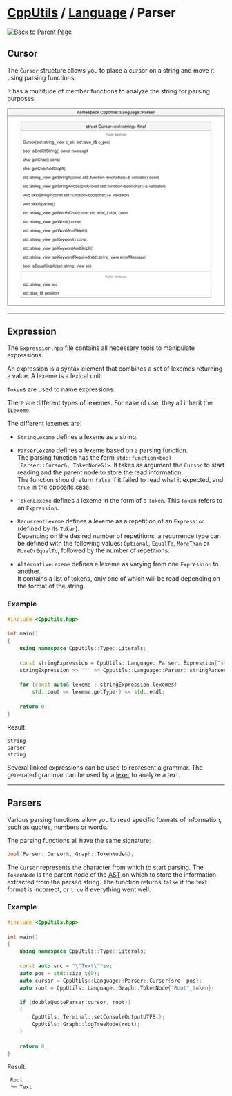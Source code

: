 # [CppUtils](../../README.md) / [Language](../README.md) / Parser

[![Back to Parent Page](https://img.shields.io/badge/-Back_to_Parent_Page-blue?style=for-the-badge)](../README.md)

## Cursor

The ``Cursor`` structure allows you to place a cursor on a string and move it using parsing functions.

It has a multitude of member functions to analyze the string for parsing purposes.

<p align="center"><img src="resources/Cursor.drawio.svg" alt="Cursor diagram"/></p>

---

## Expression

The ``Expression.hpp`` file contains all necessary tools to manipulate expressions.

An expression is a syntax element that combines a set of lexemes returning a value.
A lexeme is a lexical unit.

``Token``s are used to name expressions.

There are different types of lexemes. For ease of use, they all inherit the ``ILexeme``.

The different lexemes are:

- ``StringLexeme`` defines a lexeme as a string.

- ``ParserLexeme`` defines a lexeme based on a parsing function.\
The parsing function has the form ``std::function<bool (Parser::Cursor&, TokenNode&)>``. It takes as argument the ``Cursor`` to start reading and the parent node to store the read information.\
The function should return ``false`` if it failed to read what it expected, and ``true`` in the opposite case.

- ``TokenLexeme`` defines a lexeme in the form of a ``Token``. This ``Token`` refers to an ``Expression``.

- ``RecurrentLexeme`` defines a lexeme as a repetition of an ``Expression`` (defined by its ``Token``).\
Depending on the desired number of repetitions, a recurrence type can be defined with the following values: ``Optional``, ``EqualTo``, ``MoreThan`` or ``MoreOrEqualTo``, followed by the number of repetitions.

- ``AlternativeLexeme`` defines a lexeme as varying from one ``Expression`` to another.\
It contains a list of tokens, only one of which will be read depending on the format of the string.

### Example
```cpp
#include <CppUtils.hpp>

int main()
{
	using namespace CppUtils::Type::Literals;

	const stringExpression = CppUtils::Language::Parser::Expression{"string"_token, true};
	stringExpression >> '"' >> CppUtils::Language::Parser::stringParser >> '"';

	for (const auto& lexeme : stringExpression.lexemes)
		std::cout << lexeme.getType() << std::endl;
	
	return 0;
}
```

Result:
```
string
parser
string
```

Several linked expressions can be used to represent a grammar.
The generated grammar can be used by a [lexer](../Lexer/README.md) to analyze a text.

---

## Parsers

Various parsing functions allow you to read specific formats of information, such as quotes, numbers or words.

The parsing functions all have the same signature:
```cpp
bool(Parser::Cursor&, Graph::TokenNode&);
```
The ``Cursor`` represents the character from which to start parsing.
The ``TokenNode`` is the parent node of the [AST](https://en.wikipedia.org/wiki/Abstract_syntax_tree) on which to store the information extracted from the parsed string.
The function returns ``false`` if the text format is incorrect, or ``true`` if everything went well.

### Example
```cpp
#include <CppUtils.hpp>

int main()
{
	using namespace CppUtils::Type::Literals;

	const auto src = "\"Text\""sv;
	auto pos = std::size_t{0};
	auto cursor = CppUtils::Language::Parser::Cursor{src, pos};
	auto root = CppUtils::Language::Graph::TokenNode{"Root"_token};

	if (doubleQuoteParser(cursor, root))
	{
		CppUtils::Terminal::setConsoleOutputUTF8();
		CppUtils::Graph::logTreeNode(root);
	}
	
	return 0;
}
```

Result:
```
 Root
 └─ Text
```

